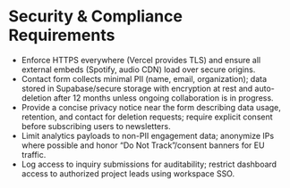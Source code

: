 # Security & Compliance Requirements
- Enforce HTTPS everywhere (Vercel provides TLS) and ensure all external embeds (Spotify, audio CDN) load over secure origins.
- Contact form collects minimal PII (name, email, organization); data stored in Supabase/secure storage with encryption at rest and auto-deletion after 12 months unless ongoing collaboration is in progress.
- Provide a concise privacy notice near the form describing data usage, retention, and contact for deletion requests; require explicit consent before subscribing users to newsletters.
- Limit analytics payloads to non-PII engagement data; anonymize IPs where possible and honor “Do Not Track”/consent banners for EU traffic.
- Log access to inquiry submissions for auditability; restrict dashboard access to authorized project leads using workspace SSO.
